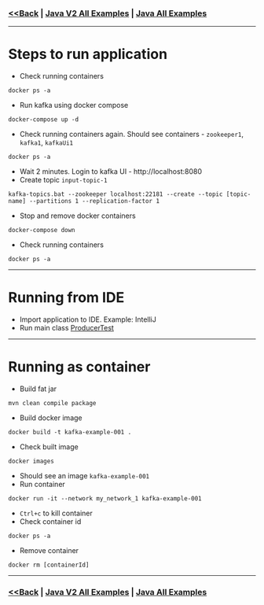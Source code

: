 ### [<<Back](../README.md) | [Java V2 All Examples](https://github.com/avinashbabudonthu/java/blob/master/java-v2/README.md) | [Java All Examples](https://github.com/avinashbabudonthu/java/blob/master/README.md)
------
# Steps to run application
* Check running containers
```
docker ps -a
```
* Run kafka using docker compose
```
docker-compose up -d
```
* Check running containers again. Should see containers - `zookeeper1`, `kafka1`, `kafkaUi1`
```
docker ps -a
```
* Wait 2 minutes. Login to kafka UI - http://localhost:8080
* Create topic `input-topic-1`
```
kafka-topics.bat --zookeeper localhost:22181 --create --topic [topic-name] --partitions 1 --replication-factor 1
```
* Stop and remove docker containers
```
docker-compose down
```
* Check running containers
```
docker ps -a
```
------
# Running from IDE
* Import application to IDE. Example: IntelliJ
* Run main class [ProducerTest](src/main/java/com/java/ProducersTest.java)
------
# Running as container
* Build fat jar
```
mvn clean compile package
```
* Build docker image
```
docker build -t kafka-example-001 .
```
* Check built image
```
docker images
```
* Should see an image `kafka-example-001`
* Run container
```
docker run -it --network my_network_1 kafka-example-001
```
* `Ctrl+c` to kill container
* Check container id
```
docker ps -a
```
* Remove container
```
docker rm [containerId]
```
------
### [<<Back](../README.md) | [Java V2 All Examples](https://github.com/avinashbabudonthu/java/blob/master/java-v2/README.md) | [Java All Examples](https://github.com/avinashbabudonthu/java/blob/master/README.md)